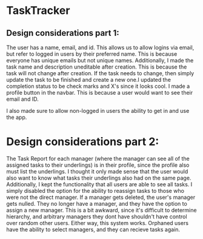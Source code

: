 # TaskTracker


## Design considerations part 1:

The user has a name, email, and id. This allows us to allow logins via email, but refer to logged in users by their preferred name. This is because everyone has unique emails but not unique names.
Additionally, I made the task name and description uneditable after creation. This is because the task will not change after creation. If the task needs to change, then simply update the task to be finished and create a new one.I updated the completion status to be check marks and X's since it looks cool.
I made a profile button in the navbar. This is because a user would want to see their email and ID. 

I also made sure to allow non-logged in users the ability to get in and use the app. 

# Design considerations part 2:

The Task Report for each manager (where the manager can see all of the assigned tasks to their underlings) is in their profile, since the profile also must list the underlings. I thought it only made sense that the user would also want to know what tasks their underlings also had on the same page.
Additionally, I kept the functionality that all users are able to see all tasks. I simply disabled the option for the ability to reassign tasks to those who were not the direct manager.
If a manager gets deleted, the user's manager gets nulled. They no longer have a manager, and they have the option to assign a new manager. This is a bit awkward, since it's difficult to determine hierarchy, and arbitrary managers they dont have shouldn't have control over random other users. Either way, this system works. Orphaned users have the ability to select managers, and they can recieve tasks again.


